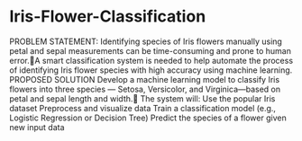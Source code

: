 # Iris-Flower-Classification
PROBLEM STATEMENT:
Identifying species of Iris flowers manually using petal and sepal measurements can be time-consuming and prone to human error.A smart classification system is needed to help automate the process of identifying Iris flower species with high accuracy using machine learning.
PROPOSED SOLUTION
Develop a machine learning model to classify Iris flowers into three species — Setosa, Versicolor, and Virginica—based on petal and sepal length and width.
The system will:
Use the popular Iris dataset
Preprocess and visualize data
Train a classification model (e.g., Logistic Regression or Decision Tree)
Predict the species of a flower given new input data


